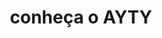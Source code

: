 ---
title: conheça o AYTY
description: 
nav: true
nav_order: 3
layout: redirects
permalink: /ayty
redirect_to:  https://ayty.org
---